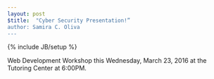 ```yaml
---
layout: post
$title:  "Cyber Security Presentation!”
author: Samira C. Oliva
---
```

{% include JB/setup %}

Web Development Workshop this Wednesday, March 23, 2016 at the Tutoring Center at 6:00PM.





